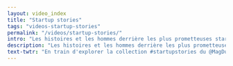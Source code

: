 ```yaml
---
layout: video_index
title: "Startup stories"
tags: "videos-startup-stories"
permalink: "/videos/startup-stories/"
intro: "Les histoires et les hommes derrière les plus prometteuses startup du moment."
description: "Les histoires et les hommes derrière les plus prometteuses startup du moment."
text-twtr: "En train d'explorer la collection #startupstories du @MagDuWebdesign"
---
```

